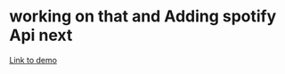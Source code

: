<h1>working on that and Adding spotify Api next</h1>
<a href="https://podcast-spotify-api.vercel.app/">Link to demo</a>
